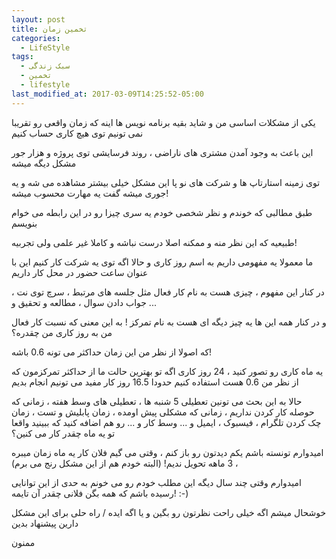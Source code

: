 ```yaml
---
layout: post
title: تخمین زمان
categories:
  - LifeStyle
tags:
  - سبک زندگی
  - تخمین
  - lifestyle
last_modified_at: 2017-03-09T14:25:52-05:00
---
```


یکی از مشکلات اساسی من و شاید بقیه برنامه نویس ها اینه که زمان واقعی رو تقریبا نمی تونیم توی هیچ کاری حساب کنیم

این باعث به وجود آمدن مشتری های ناراضی ، روند فرسایشی توی پروژه و هزار جور مشکل دیگه میشه

توی زمینه استارتاپ ها و شرکت های نو پا این مشکل خیلی بیشتر مشاهده می شه و یه جوری میشه گفت یه مهارت محسوب میشه!

طبق مطالبی که خوندم و نظر شخصی خودم یه سری چیزا رو در این رابطه می خوام بنویسم

طبیعیه که این نظر منه و ممکنه اصلا درست نباشه و کاملا غیر علمی ولی تجربیه!

ما معمولا یه مفهومی داریم به اسم روز کاری و حالا اگه توی یه شرکت کار کنیم این با عنوان ساعت حضور در محل کار داریم

در کنار این مفهوم ، چیزی هست به نام کار فعال مثل جلسه های مرتبط ، سرچ توی نت ، جواب دادن سوال ، مطالعه و تحقیق و ...

و در کنار همه این ها یه چیز دیگه ای هست به نام تمرکز ! به این معنی که نسبت کار فعال من به روز کاری من چقدره؟

که اصولا از نظر من این زمان حداکثر می تونه 0.6 باشه!

یه ماه کاری رو تصور کنید ، 24 روز کاری اگه تو بهترین حالت ما از حداکثر تمرکزمون که از نظر من 0.6 هست استفاده کنیم حدودا 16.5 روز کار مفید می تونیم انجام بدیم

حالا به این بحث می تونین تعطیلی 5 شنبه ها ، تعطیلی های وسط هفته ، زمانی که حوصله کار کردن نداریم ، زمانی که مشکلی پیش اومده ، زمان پابلیش و تست ، زمان چک کردن تلگرام ، فیسبوک ، ایمیل و ... وسط کار و ... رو هم اضافه کنید که ببینید واقعا تو یه ماه چقدر کار می کنین؟

امیدوارم تونسته باشم یکم دیدتون رو باز کنم ، وقتی می گیم فلان کار یه ماه زمان میبره ، 3 ماهه تحویل ندیم! (البته خودم هم از این مشکل رنج می برم)

امیدوارم وقتی چند سال دیگه این مطلب خودم رو می خونم به حدی از این توانایی رسیده باشم که همه بگن فلانی چقدر آن تایمه! :-)



خوشحال میشم اگه خیلی راحت نظرتون رو بگین و یا اگه ایده / راه حلی برای این مشکل دارین پیشنهاد بدین

ممنون





